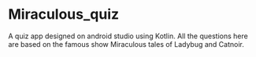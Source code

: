 # Miraculous_quiz
A quiz app designed on android studio using Kotlin. 
All the questions here are based on the famous show Miraculous tales of Ladybug and Catnoir. 
